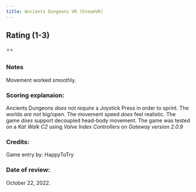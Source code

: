 ```yaml
---
title: Ancients Dungeons VR (SteamVR)
---
```


## Rating (1-3)
⭐⭐

### Notes
Movement worked smoothly.

### Scoring explanaion:
Ancients Dungeons *does not require* a Joystick Press in order to sprint.
The worlds *are not* big/open.
The movement speed *does* feel realistic.
The game *does* support decoupled head-body movement.
The game was tested on a *Kat Walk C2* using *Valve Index Controllers* on *Gateway version 2.0.9*

### Credits:
Game entry by: HappyToTry

### Date of review:
October 22, 2022.


